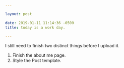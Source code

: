 ```yaml
---

layout: post

date: 2019-01-11 11:14:36 -0500
title: today is a work day. 

---
```


I still need to finish two distinct things before I upload it. 

1. Finish the about me page. 
2. Style the Post template. 


